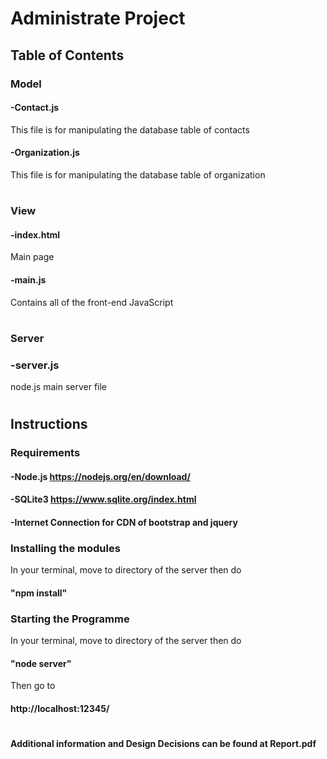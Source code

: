 # Administrate Project
## Table of Contents
### Model
#### -Contact.js
This file is for manipulating the database table of contacts
#### -Organization.js
This file is for manipulating the database table of organization
#
### View
#### -index.html
Main page
#### -main.js
Contains all of the front-end JavaScript
#
### Server
### -server.js
node.js main server file
#
## Instructions
### Requirements
#### -Node.js https://nodejs.org/en/download/
#### -SQLite3 https://www.sqlite.org/index.html
#### -Internet Connection for CDN of bootstrap and jquery
### Installing the modules
In your terminal, move to directory of the server then do 
#### "npm install" 
### Starting the Programme
In your terminal, move to directory of the server then do
#### "node server"
Then go to
#### http://localhost:12345/
#
#### Additional information and Design Decisions can be found at Report.pdf

